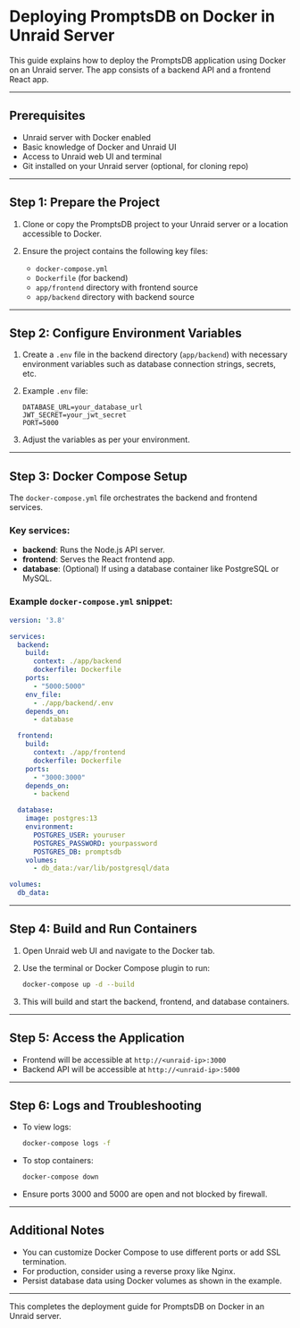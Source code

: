 # Deploying PromptsDB on Docker in Unraid Server

This guide explains how to deploy the PromptsDB application using Docker on an Unraid server. The app consists of a backend API and a frontend React app.

---

## Prerequisites

- Unraid server with Docker enabled
- Basic knowledge of Docker and Unraid UI
- Access to Unraid web UI and terminal
- Git installed on your Unraid server (optional, for cloning repo)

---

## Step 1: Prepare the Project

1. Clone or copy the PromptsDB project to your Unraid server or a location accessible to Docker.

2. Ensure the project contains the following key files:
   - `docker-compose.yml`
   - `Dockerfile` (for backend)
   - `app/frontend` directory with frontend source
   - `app/backend` directory with backend source

---

## Step 2: Configure Environment Variables

1. Create a `.env` file in the backend directory (`app/backend`) with necessary environment variables such as database connection strings, secrets, etc.

2. Example `.env` file:
   ```
   DATABASE_URL=your_database_url
   JWT_SECRET=your_jwt_secret
   PORT=5000
   ```

3. Adjust the variables as per your environment.

---

## Step 3: Docker Compose Setup

The `docker-compose.yml` file orchestrates the backend and frontend services.

### Key services:

- **backend**: Runs the Node.js API server.
- **frontend**: Serves the React frontend app.
- **database**: (Optional) If using a database container like PostgreSQL or MySQL.

### Example `docker-compose.yml` snippet:

```yaml
version: '3.8'

services:
  backend:
    build:
      context: ./app/backend
      dockerfile: Dockerfile
    ports:
      - "5000:5000"
    env_file:
      - ./app/backend/.env
    depends_on:
      - database

  frontend:
    build:
      context: ./app/frontend
      dockerfile: Dockerfile
    ports:
      - "3000:3000"
    depends_on:
      - backend

  database:
    image: postgres:13
    environment:
      POSTGRES_USER: youruser
      POSTGRES_PASSWORD: yourpassword
      POSTGRES_DB: promptsdb
    volumes:
      - db_data:/var/lib/postgresql/data

volumes:
  db_data:
```

---

## Step 4: Build and Run Containers

1. Open Unraid web UI and navigate to the Docker tab.

2. Use the terminal or Docker Compose plugin to run:

   ```bash
   docker-compose up -d --build
   ```

3. This will build and start the backend, frontend, and database containers.

---

## Step 5: Access the Application

- Frontend will be accessible at `http://<unraid-ip>:3000`
- Backend API will be accessible at `http://<unraid-ip>:5000`

---

## Step 6: Logs and Troubleshooting

- To view logs:

  ```bash
  docker-compose logs -f
  ```

- To stop containers:

  ```bash
  docker-compose down
  ```

- Ensure ports 3000 and 5000 are open and not blocked by firewall.

---

## Additional Notes

- You can customize Docker Compose to use different ports or add SSL termination.
- For production, consider using a reverse proxy like Nginx.
- Persist database data using Docker volumes as shown in the example.

---

This completes the deployment guide for PromptsDB on Docker in an Unraid server.

